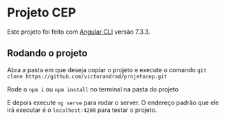 # Projeto CEP

Este projeto foi feito com [Angular CLI](https://github.com/angular/angular-cli) versão 7.3.3.

## Rodando o projeto

Abra a pasta em que deseja copiar o projeto e execute o comando `git clone https://github.com/victorandrad/projetocep.git`

Rode o `npm i` ou `npm install` no terminal na pasta do projeto

E depois execute `ng serve` para rodar o server. O endereço padrão que ele irá executar é o `localhost:4200` para testar o projeto.
